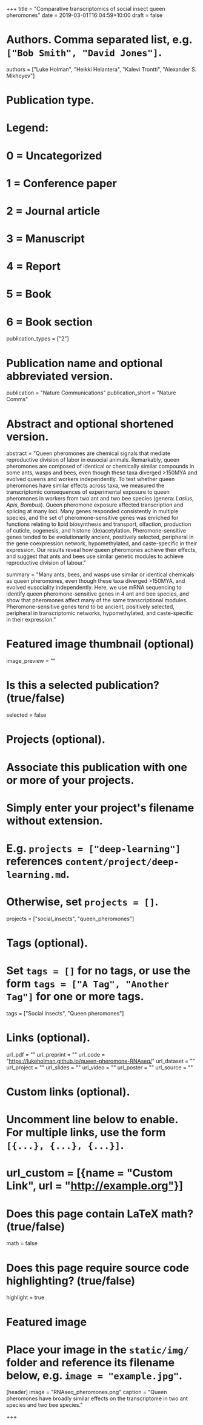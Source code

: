 +++
title = "Comparative transcriptomics of social insect queen pheromones"
date = 2019-03-01T16:04:59+10:00
draft = false

# Authors. Comma separated list, e.g. `["Bob Smith", "David Jones"]`.
authors = ["Luke Holman", "Heikki Helantera", "Kalevi Trontti", "Alexander S. Mikheyev"]

# Publication type.
# Legend:
# 0 = Uncategorized
# 1 = Conference paper
# 2 = Journal article
# 3 = Manuscript
# 4 = Report
# 5 = Book
# 6 = Book section
publication_types = ["2"]
 
# Publication name and optional abbreviated version.
publication = "Nature Communications"
publication_short = "Nature Comms"

# Abstract and optional shortened version.
abstract = "Queen pheromones are chemical signals that mediate reproductive division of labor in eusocial animals. Remarkably, queen pheromones are composed of identical or chemically similar compounds in some ants, wasps and bees, even though these taxa diverged >150MYA and evolved queens and workers independently. To test whether queen pheromones have similar effects across taxa, we measured the transcriptomic consequences of experimental exposure to queen pheromones in workers from two ant and two bee species (genera: _Lasius_, _Apis_, _Bombus_). Queen pheromone exposure affected transcription and splicing at many loci. Many genes responded consistently in multiple species, and the set of pheromone-sensitive genes was enriched for functions relating to lipid biosynthesis and transport, olfaction, production of cuticle, oogenesis, and histone (de)acetylation. Pheromone-sensitive genes tended to be evolutionarily ancient, positively selected, peripheral in the gene coexpression network, hypomethylated, and caste-specific in their expression. Our results reveal how queen pheromones achieve their effects, and suggest that ants and bees use similar genetic modules to achieve reproductive division of labour."

summary = "Many ants, bees, and wasps use similar or identical chemicals as queen pheromones, even though these taxa diverged >150MYA, and evolved eusociality independently. Here, we use mRNA sequencing to identify queen pheromone-sensitive genes in 4 ant and bee species, and show that pheromones affect many of the same transcriptional modules. Pheromone-sensitive genes tend to be ancient, positively selected, peripheral in transcriptomic networks, hypomethylated, and caste-specific in their expression."

# Featured image thumbnail (optional)
image_preview = ""

# Is this a selected publication? (true/false)
selected = false

# Projects (optional).
#   Associate this publication with one or more of your projects.
#   Simply enter your project's filename without extension.
#   E.g. `projects = ["deep-learning"]` references `content/project/deep-learning.md`.
#   Otherwise, set `projects = []`.
projects = ["social_insects", "queen_pheromones"]

# Tags (optional).
#   Set `tags = []` for no tags, or use the form `tags = ["A Tag", "Another Tag"]` for one or more tags.
tags = ["Social insects", "Queen pheromones"]

# Links (optional).
url_pdf = ""
url_preprint = ""
url_code = "https://lukeholman.github.io/queen-pheromone-RNAseq/"
url_dataset = ""
url_project = ""
url_slides = ""
url_video = ""
url_poster = ""
url_source = ""

# Custom links (optional).
#   Uncomment line below to enable. For multiple links, use the form `[{...}, {...}, {...}]`.
# url_custom = [{name = "Custom Link", url = "http://example.org"}]

# Does this page contain LaTeX math? (true/false)
math = false

# Does this page require source code highlighting? (true/false)
highlight = true

# Featured image
# Place your image in the `static/img/` folder and reference its filename below, e.g. `image = "example.jpg"`.
[header]
image = "RNAseq_pheromones.png"
caption = "Queen pheromones have broadly similar effects on the transcriptome in two ant species and two bee species."

+++
